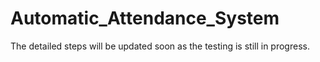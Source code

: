 # Automatic_Attendance_System

The detailed steps will be updated soon as the testing is still in progress. 
